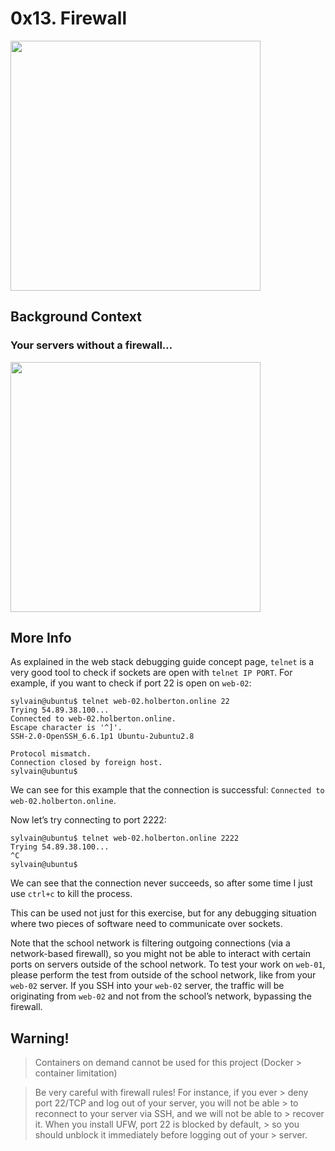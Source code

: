 # 0x13. Firewall
<img src = "https://s3.amazonaws.com/intranet-projects-files/holbertonschool-sysadmin_devops/284/V1HjQ1Y.png" width = 400px>

## Background Context
### Your servers without a firewall…
<img src = "https://s3.amazonaws.com/intranet-projects-files/holbertonschool-sysadmin_devops/155/holbertonschool-firewall.gif" width = 400px>

## More Info
As explained in the web stack debugging guide concept page, `telnet` is a very good tool to check if sockets are open with `telnet IP PORT`. For example, if you want to check if port 22 is open on `web-02`:

```
sylvain@ubuntu$ telnet web-02.holberton.online 22
Trying 54.89.38.100...
Connected to web-02.holberton.online.
Escape character is '^]'.
SSH-2.0-OpenSSH_6.6.1p1 Ubuntu-2ubuntu2.8

Protocol mismatch.
Connection closed by foreign host.
sylvain@ubuntu$
```
We can see for this example that the connection is successful: `Connected to web-02.holberton.online`.

Now let’s try connecting to port 2222:
```
sylvain@ubuntu$ telnet web-02.holberton.online 2222
Trying 54.89.38.100...
^C
sylvain@ubuntu$
```
We can see that the connection never succeeds, so after some time I just use `ctrl+c` to kill the process.

This can be used not just for this exercise, but for any debugging situation where two pieces of software need to communicate over sockets.

Note that the school network is filtering outgoing connections (via a network-based firewall), so you might not be able to interact with certain ports on servers outside of the school network. To test your work on `web-01`, please perform the test from outside of the school network, like from your `web-02` server. If you SSH into your `web-02` server, the traffic will be originating from `web-02` and not from the school’s network, bypassing the firewall.

## Warning!
> Containers on demand cannot be used for this project (Docker > container limitation)

> Be very careful with firewall rules! For instance, if you ever > deny port 22/TCP and log out of your server, you will not be able > to reconnect to your server via SSH, and we will not be able to > recover it. When you install UFW, port 22 is blocked by default, > so you should unblock it immediately before logging out of your > server.